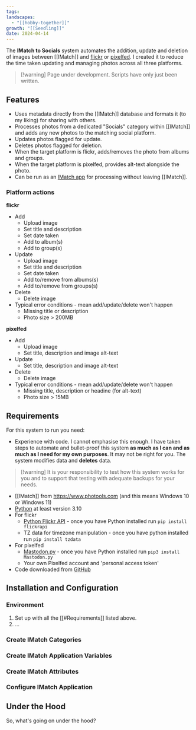 ```yaml
---
tags: 
landscapes:
  - "[[hobby-together]]"
growth: "[[Seedling]]"
date: 2024-04-14
---
```

The **IMatch to Socials** system automates the addition, update and deletion of images between [[IMatch]] and [flickr](https://flickr.com) or [pixelfed](https://pixelfed.org). I created it to reduce the time taken updating and managing photos across all three platforms.

> [!warning] Page under development. Scripts have only just been written.
## Features
- Uses metadata directly from the [[IMatch]] database and formats it (to my liking) for sharing with others.
- Processes photos from a dedicated "Socials" category within [[IMatch]] and adds any new photos to the matching social platform.
- Updates photos flagged for update.
- Deletes photos flagged for deletion.
- When the target platform is flickr, adds/removes the photo from albums and groups.
- When the target platform is pixelfed, provides alt-text alongside the photo.
- Can be run as an [IMatch app](https://www.photools.com/help/imatch/app_basics.htm) for processing without leaving [[IMatch]].
### Platform actions

**flickr**
- Add
	- Upload image
	- Set title and description
	- Set date taken
	- Add to album(s)
	- Add to group(s)
- Update
	- Upload image
	- Set title and description
	- Set date taken
	- Add to/remove from albums(s)
	- Add to/remove from groups(s)
- Delete
	- Delete image
- Typical error conditions - mean add/update/delete won't happen
	- Missing title or description
	- Photo size > 200MB

**pixelfed**
- Add
	- Upload image
	- Set title, description and image alt-text
- Update
	- Set title, description and image alt-text
- Delete
	- Delete image
- Typical error conditions - mean add/update/delete won't happen
	- Missing title, description or headine (for alt-text)
	- Photo size > 15MB

## Requirements
For this system to run you need:
- Experience with code. I cannot emphasise this enough. I have taken steps to automate and bullet-proof this system **as much as I can and as much as I need for my own purposes**. It may not be right for you. The system modifies data and **deletes** data. 

> [!warning] It is your responsibility to test how this system works for you and to support that testing with adequate backups for your needs.

- [[IMatch]] from https://www.photools.com (and this means Windows 10 or Windows 11)
- [Python](https://www.python.org) at least version 3.10
- For flickr
	- [Python Flickr API](https://stuvel.eu/software/flickrapi/)  - once you have Python installed run `pip install flickrapi`
	- TZ data for timezone manipulation - once you have python installed run `pip install tzdata`
- For pixelfed
	- [Mastodon.py](https://pypi.org/project/Mastodon.py/) - once you have Python installed run `pip3 install Mastodon.py`
	- Your own Pixelfed account and 'personal access token'
- Code downloaded from [GitHub](https://github.com/quantumgardener/IMatch-to-Socials)

## Installation and Configuration

### Environment
1. Set up with all the [[#Requirements]] listed above.
2. ...
### Create IMatch Categories
### Create IMatch Application Variables

### Create IMatch Attributes

### Configure IMatch Application
## Under the Hood
So, what's going on under the hood?


